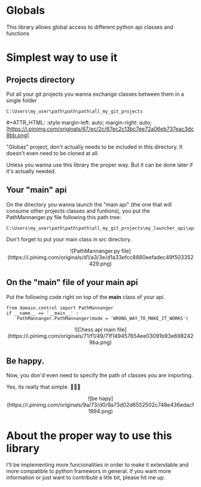 # Globals
This library allows global access to different python api classes and functions

# Simplest way to use it

## Projects directory
  Put all your git projects you wanna exchange classes between them in a single folder
```
C:\Users\my_user\path\path\path\all_my_git_projects
```
#+ATTR_HTML: :style margin-left: auto; margin-right: auto;
[https://i.pinimg.com/originals/67/ec/2c/67ec2c13bc7ee72a06eb737eac3dc8bb.png]



"Globas" project, don't actually needs to be included in this directory. It doesn't even need to be cloned at all.

Unless you wanna use this library the proper way. But it can be done later if it's actually needed.

## Your "main" api
  On the directory you wanna launch the "main api" (the one that will consume other projects classes and funtions), 
you put the PathMannanger.py file following this path tree:
```
C:\Users\my_user\path\path\path\all_my_git_projects\my_launcher_api\api\src\domain\control\PathMannanger.py
```
Don't forget to put your main class in src directory.

<div style="display:block;text-align:center">
  ![PathMannanger.py file](https://i.pinimg.com/originals/d1/a3/3e/d1a33efcc8880eefadec49f503352429.png)
</div>

## On the "main" file of your main api
  Put the following code right on top of the __main__ class of your api.
```
from domain.control import PathMannanger
if __name__ == '__main__' :
    PathMannanger.PathMannanger(mode = 'WRONG_WAY_TO_MAKE_IT_WORKS')
```

<div style="display:block;text-align:center">
  ![Chess api main file](https://i.pinimg.com/originals/71/f1/49/71f149457654ee03091b93e6982429ba.png)
</div>

## Be happy. 
Now, you don'd even need to specify the path of classes you are importing.

Yes, its really that simple. 🌈✨🎇

<div style="display:block;text-align:center">
  ![be hapy](https://i.pinimg.com/originals/9a/73/d0/9a73d02d6552502c748e436edacf1994.png)
</div>

# About the proper way to use this library
I'll be implementing more funcionalities in order to make it extendable and more compatible to python framewors in general.
If you want more information or just want to contribute a litle bit, please hit me up.
